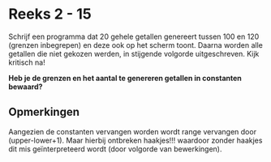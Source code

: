 # Reeks 2 - 15
Schrijf een programma dat 20 gehele getallen genereert tussen 100 en 120 (grenzen inbegrepen) en deze ook op het
scherm toont. Daarna worden alle getallen die niet gekozen werden, in stijgende volgorde uitgeschreven.
Kijk kritisch na!

**Heb je de grenzen en het aantal te genereren getallen in constanten bewaard?**

## Opmerkingen
Aangezien de constanten vervangen worden wordt range vervangen door (upper-lower+1). Maar hierbij ontbreken haakjes!!!
waardoor zonder haakjes dit mis geïnterpreteerd wordt (door volgorde van bewerkingen).